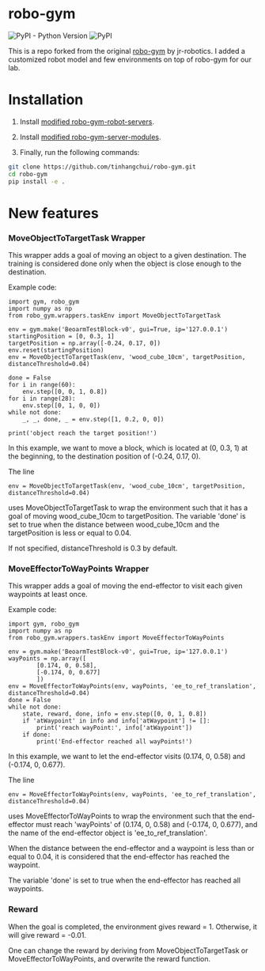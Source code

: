 # robo-gym 

![PyPI - Python Version](https://img.shields.io/pypi/pyversions/robo-gym)
![PyPI](https://img.shields.io/pypi/v/robo-gym)

This is a repo forked from the original [robo-gym](https://github.com/jr-robotics/robo-gym) by jr-robotics. I added a customized robot model and few environments on top of robo-gym for our lab.

# Installation
1. Install [modified robo-gym-robot-servers](https://github.com/tinhangchui/robo-gym-robot-servers).

2. Install [modified robo-gym-server-modules](https://github.com/tinhangchui/robo-gym-server-modules).

3. Finally, run the following commands:
```bash
git clone https://github.com/tinhangchui/robo-gym.git
cd robo-gym
pip install -e .
```

# New features

### MoveObjectToTargetTask Wrapper
This wrapper adds a goal of moving an object to a given destination. The training is considered done only when the object is close enough to the destination.

Example code:
```
import gym, robo_gym
import numpy as np
from robo_gym.wrappers.taskEnv import MoveObjectToTargetTask

env = gym.make('BeoarmTestBlock-v0', gui=True, ip='127.0.0.1')
startingPosition = [0, 0.3, 1]
targetPosition = np.array([-0.24, 0.17, 0])
env.reset(startingPosition)
env = MoveObjectToTargetTask(env, 'wood_cube_10cm', targetPosition, distanceThreshold=0.04)

done = False
for i in range(60):
    env.step([0, 0, 1, 0.8])
for i in range(28):
    env.step([0, 1, 0, 0])
while not done:
    _, _, done, _ = env.step([1, 0.2, 0, 0])

print('object reach the target position!')
```
In this example, we want to move a block, which is located at (0, 0.3, 1) at the beginning, to the destination position of (-0.24, 0.17, 0).

The line
```
env = MoveObjectToTargetTask(env, 'wood_cube_10cm', targetPosition, distanceThreshold=0.04)
```
uses MoveObjectToTargetTask to wrap the environment such that it has a goal of moving wood_cube_10cm to targetPosition. The variable 'done' is set to true when the distance between wood_cube_10cm and the targetPosition is less or equal to  0.04.

If not specified, distanceThreshold is 0.3 by default.

### MoveEffectorToWayPoints Wrapper
This wrapper adds a goal of moving the end-effector to visit each given waypoints at least once.

Example code:
```
import gym, robo_gym
import numpy as np
from robo_gym.wrappers.taskEnv import MoveEffectorToWayPoints

env = gym.make('BeoarmTestBlock-v0', gui=True, ip='127.0.0.1')
wayPoints = np.array([
		[0.174, 0, 0.58],
		[-0.174, 0, 0.677]
		])
env = MoveEffectorToWayPoints(env, wayPoints, 'ee_to_ref_translation', distanceThreshold=0.04)
done = False
while not done:
    state, reward, done, info = env.step([0, 0, 1, 0.8])
    if 'atWaypoint' in info and info['atWaypoint'] != []:
    	print('reach wayPoint:', info['atWaypoint'])
    if done:
    	print('End-effector reached all wayPoints!')
```
In this example, we want to let the end-effector visits (0.174, 0, 0.58) and (-0.174, 0, 0.677).

The line
```
env = MoveEffectorToWayPoints(env, wayPoints, 'ee_to_ref_translation', distanceThreshold=0.04)
```
uses MoveEffectorToWayPoints to wrap the environment such that the end-effector must reach 'wayPoints' of (0.174, 0, 0.58) and (-0.174, 0, 0.677), and the name of the end-effector object is 'ee_to_ref_translation'. 

When the distance between the end-effector and a waypoint is less than or equal to 0.04, it is considered that the end-effector has reached the waypoint. 

The variable 'done' is set to true when the end-effector has reached all waypoints.

### Reward
When the goal is completed, the environment gives reward = 1. Otherwise, it will give reward = -0.01.

One can change the reward by deriving from MoveObjectToTargetTask or MoveEffectorToWayPoints, and overwrite the reward function.
